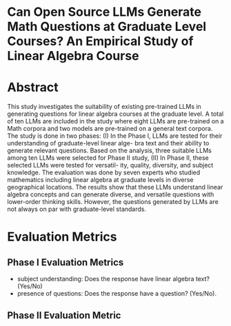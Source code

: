 # Can Open Source LLMs Generate Math Questions at Graduate Level Courses? An Empirical Study of Linear Algebra Course

# Abstract
This study investigates the suitability of existing pre-trained
LLMs in generating questions for linear algebra courses at the graduate
level. A total of ten LLMs are included in the study where eight LLMs
are pre-trained on a Math corpora and two models are pre-trained on a
general text corpora. The study is done in two phases: (I) In the Phase
I, LLMs are tested for their understanding of graduate-level linear alge-
bra text and their ability to generate relevant questions. Based on the
analysis, three suitable LLMs among ten LLMs were selected for Phase
II study, (II) In Phase II, these selected LLMs were tested for versatil-
ity, quality, diversity, and subject knowledge. The evaluation was done
by seven experts who studied mathematics including linear algebra at
graduate levels in diverse geographical locations. The results show that
these LLMs understand linear algebra concepts and can generate diverse,
and versatile questions with lower-order thinking skills. However, the
questions generated by LLMs are not always on par with graduate-level
standards.

# Evaluation Metrics
## Phase I Evaluation Metrics
- subject understanding: Does the response have linear algebra text? (Yes/No)
- presence of questions: Does the response have a question? (Yes/No).

## Phase II Evaluation Metric


